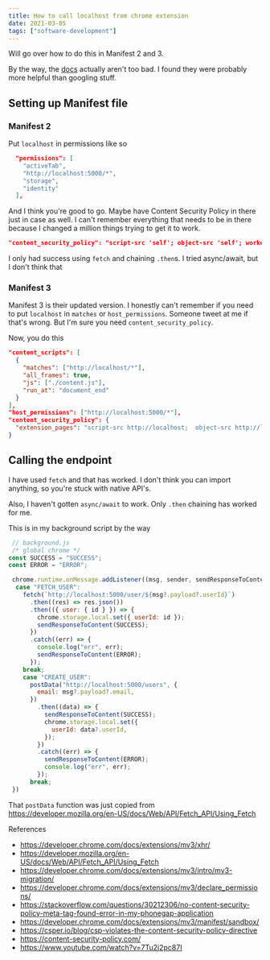 ```yaml
---
title: How to call localhost from chrome extension
date: 2021-03-05
tags: ["software-development"]
---
```


Will go over how to do this in Manifest 2 and 3.

By the way, the [docs](https://developer.chrome.com/docs/extensions/mv3/) actually aren't too bad. I found they were probably more helpful than googling stuff.

## Setting up Manifest file

### Manifest 2

Put `localhost` in permissions like so

```json
  "permissions": [
    "activeTab",
    "http://localhost:5000/*",
    "storage",
    "identity"
  ],
```

And I think you're good to go. Maybe have Content Security Policy in there just in case as well.
I can't remember everything that needs to be in there because I changed a million things trying to get it to work.

```json
"content_security_policy": "script-src 'self'; object-src 'self'; worker-src 'self'",
```

I only had success using `fetch` and chaining `.then`s. I tried async/await, but I don't think that

### Manifest 3

Manifest 3 is their updated version. I honestly can't remember if you need to put `localhost` in `matches` or `host_permissions`. Someone tweet at me if that's wrong. But I'm sure you need `content_security_policy`.

Now, you do this

```json
"content_scripts": [
  {
    "matches": ["http://localhost/*"],
    "all_frames": true,
    "js": ["./content.js"],
    "run_at": "document_end"
  }
],
"host_permissions": ["http://localhost:5000/*"],
"content_security_policy": {
  "extension_pages": "script-src http://localhost;  object-src http://localhost;"
}
```

## Calling the endpoint

I have used `fetch` and that has worked. I don't think you can import anything, so you're stuck with native API's.

Also, I haven't gotten `async/await` to work. Only `.then` chaining has worked for me.

This is in my background script by the way

```js
 // background.js
 /* global chrome */
const SUCCESS = "SUCCESS";
const ERROR = "ERROR";

 chrome.runtime.onMessage.addListener((msg, sender, sendResponseToContent) => {
  case "FETCH_USER":
    fetch(`http://localhost:5000/user/${msg?.payload?.userId}`)
      .then((res) => res.json())
      .then(({ user: { id } }) => {
        chrome.storage.local.set({ userId: id });
        sendResponseToContent(SUCCESS);
      })
      .catch((err) => {
        console.log("err", err);
        sendResponseToContent(ERROR);
      });
    break;
    case "CREATE_USER":
      postData("http://localhost:5000/users", {
        email: msg?.payload?.email,
      })
        .then((data) => {
          sendResponseToContent(SUCCESS);
          chrome.storage.local.set({
            userId: data?.userId,
          });
        })
        .catch((err) => {
          sendResponseToContent(ERROR);
          console.log("err", err);
        });
      break;
 })
```

That `postData` function was just copied from https://developer.mozilla.org/en-US/docs/Web/API/Fetch_API/Using_Fetch

References

- https://developer.chrome.com/docs/extensions/mv3/xhr/
- https://developer.mozilla.org/en-US/docs/Web/API/Fetch_API/Using_Fetch
- https://developer.chrome.com/docs/extensions/mv3/intro/mv3-migration/
- https://developer.chrome.com/docs/extensions/mv3/declare_permissions/
- https://stackoverflow.com/questions/30212306/no-content-security-policy-meta-tag-found-error-in-my-phonegap-application
- https://developer.chrome.com/docs/extensions/mv3/manifest/sandbox/
- https://csper.io/blog/csp-violates-the-content-security-policy-directive
- https://content-security-policy.com/
- https://www.youtube.com/watch?v=7Tu2j2pc87I
